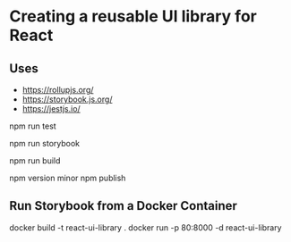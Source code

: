 
# Creating a reusable UI library for React

## Uses 

- https://rollupjs.org/
- https://storybook.js.org/
- https://jestjs.io/

npm run test

npm run storybook

npm run build

npm version minor
npm publish

## Run Storybook from a Docker Container

docker build -t react-ui-library .
docker run -p 80:8000 -d react-ui-library
